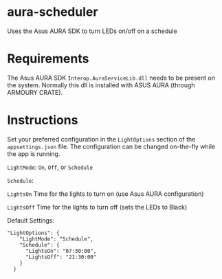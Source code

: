 # aura-scheduler
Uses the Asus AURA SDK to turn LEDs on/off on a schedule

# Requirements
The Asus AURA SDK `Interop.AuraServiceLib.dll` needs to be present on the system. Normally this dll is installed with ASUS AURA (through ARMOURY CRATE).

# Instructions
Set your preferred configuration in the `LightOptions` section of the `appsettings.json` file. The configuration can be changed on-the-fly while the app is running.

`LightMode`: `On`, `Off`, or `Schedule`

`Schedule`:

  `LightsOn` Time for the lights to turn on (use Asus AURA configuration)

  `LightsOff` Time for the lights to turn off (sets the LEDs to Black)

Default Settings:
```
"LightOptions": {
    "LightMode": "Schedule",
    "Schedule": {
      "LightsOn": "07:30:00",
      "LightsOff": "21:30:00"
    }
  }
```
